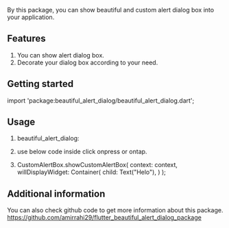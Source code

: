 <!-- 
This README describes the package. If you publish this package to pub.dev,
this README's contents appear on the landing page for your package.

For information about how to write a good package README, see the guide for
[writing package pages](https://dart.dev/guides/libraries/writing-package-pages). 

For general information about developing packages, see the Dart guide for
[creating packages](https://dart.dev/guides/libraries/create-library-packages)
and the Flutter guide for
[developing packages and plugins](https://flutter.dev/developing-packages). 
-->

By this package, you can show beautiful and custom alert dialog box into your application.

## Features

1. You can show alert dialog box.
2. Decorate your dialog box according to your need.

## Getting started
import 'package:beautiful_alert_dialog/beautiful_alert_dialog.dart';

## Usage

1. beautiful_alert_dialog:
2. use below code inside click onpress or ontap.

3. CustomAlertBox.showCustomAlertBox(
   context: context,
   willDisplayWidget:
   Container(
   child: Text("Helo"),
   )
);

## Additional information

You can also check github code to get more information about this package.
https://github.com/amirrahi29/flutter_beautiful_alert_dialog_package
